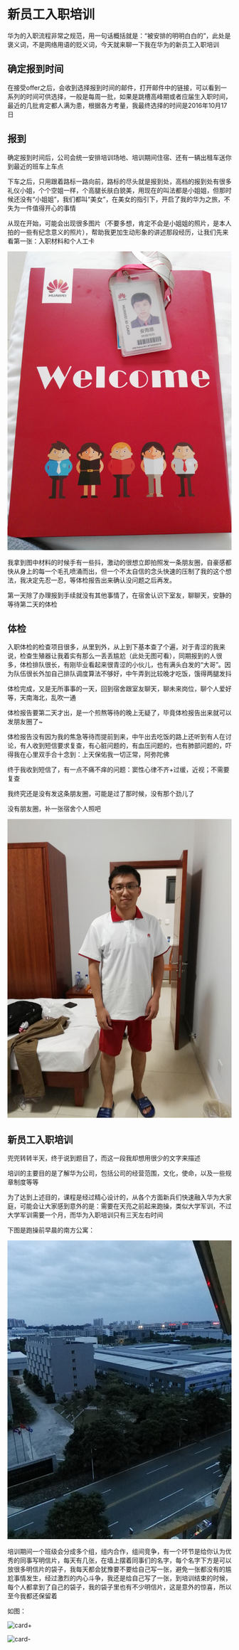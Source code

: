 # 新员工入职培训
华为的入职流程非常之规范，用一句话概括就是：“被安排的明明白白的”，此处是褒义词，不是网络用语的贬义词，今天就来聊一下我在华为的新员工入职培训
## 确定报到时间
在接受offer之后，会收到选择报到时间的邮件，打开邮件中的链接，可以看到一系列的时间可供选择，一般是每周一批，如果是跳槽高峰期或者应届生入职时间，最近的几批肯定都人满为患，根据各方考量，我最终选择的时间是2016年10月17日
## 报到
确定报到时间后，公司会统一安排培训场地、培训期间住宿、还有一辆出租车送你到最近的班车上车点

下车之后，只用跟着路标一路向前，路标的尽头就是报到处，高档的报到处有很多礼仪小姐，个个空姐一样，个高腿长肤白貌美，用现在的叫法都是小姐姐，但那时候还没有“小姐姐”，我们都叫“美女”，在美女的指引下，开启了我的华为之旅，不失为一件值得开心的事情

从现在开始，可能会出现很多图片（不要多想，肯定不会是小姐姐的照片，是本人拍的一些有纪念意义的照片），帮助我更加生动形象的讲述那段经历，让我们先来看第一张：入职材料和个人工卡

![welcom](./images/welcom.jpg)

我拿到图中材料的时候手有一些抖，激动的很想立即拍照发一条朋友圈，自豪感都快从身上的每一个毛孔喷涌而出，但一个不太自信的念头快速的压制了我的这个想法，我决定先忍一忍，等体检报告出来确认没问题之后再发。

第一天除了办理报到手续就没有其他事情了，在宿舍认识下室友，聊聊天，安静的等待第二天的体检

## 体检
入职体检的检查项目很多，从里到外，从上到下基本查了个遍，对于青涩的我来说，检查生殖器让我着实有那么一丢丢尴尬（此处无图可看），同期报到的人很多，体检排队很长，有刚毕业看起来很青涩的小伙儿，也有满头白发的“大哥”。因为队伍很长外加自己排队调度算法不够好，中午弄到比较晚才吃饭，饿得两腿发抖

体检完成，又是无所事事的一天，回到宿舍跟室友聊天，聊未来岗位，聊个人爱好等，天南海北，乱吹一通

体检报告要第二天才出，是一个煎熬等待的晚上无疑了，毕竟体检报告出来就可以发朋友圈了~

体检报告没有因为我的焦急等待而提前到来，中午出去吃饭的路上还听到有人在讨论，有人收到短信要求复查，有心脏问题的，有血压问题的，也有肺部问题的，吓得我在心里双手合十念到：上天保佑我一切正常，阿弥陀佛

终于我收到短信了，有一点不痛不痒的问题：窦性心律不齐+过缓，近视；不需要复查

我终究还是没有发这条朋友圈，可能是过了那时候，没有那个劲儿了

没有朋友圈，补一张宿舍个人照吧

![me](./images/me.jpg)

## 新员工入职培训
兜兜转转半天，终于说到题目了，而这一段我却想用很少的文字来描述

培训的主要目的是了解华为公司，包括公司的经营范围，文化，使命，以及一些规章制度等等

为了达到上述目的，课程是经过精心设计的，从各个方面新兵们快速融入华为大家庭，可能会让大家感到意外的是：需要在天亮之前起来跑操，类似大学军训，不过大学军训需要一个月，而华为入职培训只有三天左右时间

下图是跑操前早晨的南方公寓：

![morning](./images/morning.jpg)

培训期间一个班级会分成多个组，组内合作，组间竞争，有一个环节是给你认为优秀的同事写明信片，每天有几张，在墙上摆着同事们的名字，每个名字下方是可以放很多明信片的袋子，我每天都会犹豫要不要给自己写一张，避免一张都没有的尴尬事情发生，经过激烈的内心斗争，我还是给自己写了一张，到培训结束的时候，每个人都拿到了自己的袋子，我的袋子里也有不少明信片，这是意外的惊喜，所以至今我都还保留着

如图：

![card+](./images/card+.jpg)

![card-](./images/card-.jpg)